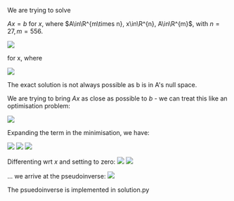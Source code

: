 We are trying to solve 

$Ax=b$ for $x$, where $A\in\R^{m\times n}, x\in\R^{n}, A\in\R^{m}$, with $n=27, m=556$.

<img src="https://render.githubusercontent.com/render/math?math=Ax=b">

for x, where 

<img src="https://render.githubusercontent.com/render/math?math=A\in\R^{m\times n}, x\in\R^{n}, A\in\R^{m}, n=27, m=556">

The exact solution is not always possible as b is in A's null space.

We are trying to bring $Ax$ as close as possible to $b$ - we can treat this like an optimisation problem:

<img src="https://render.githubusercontent.com/render/math?math=x^* = \argmin_x\|Ax - b\|_2^2 =\argmin_x\left((Ax - b)^\intercal(Ax-b)\right)">


Expanding the term in the minimisation, we have: 

<img src="https://render.githubusercontent.com/render/math?math=f(x) = (Ax - b)^\intercal (Ax-b) ">
<img src="https://render.githubusercontent.com/render/math?math=f(x) = (x^\intercal A^\intercal - b^\intercal)(Ax-b)">
<img src="https://render.githubusercontent.com/render/math?math=f(x) = x^\intercal A^\intercal Ax + b^\intercal b - b^\intercal Ax - x^\intercal A^\intercal b">


Differenting wrt $x$ and setting to zero:
<img src="https://render.githubusercontent.com/render/math?math=\nabla_xf(x)|_{x^*} = 2 A^\intercal A x^* - 2 A^\intercal b = 0">
<img src="https://render.githubusercontent.com/render/math?math=\implies x^* = (A^\intercal A)^{-1}A^\intercal b">

... we arrive at the pseudoinverse:
<img src="https://render.githubusercontent.com/render/math?math=A^+ \triangleq (A^\intercal A)^{-1}A^\intercal\ ; \quad x_{OLS} = A^+ b">

The psuedoinverse is implemented in solution.py


